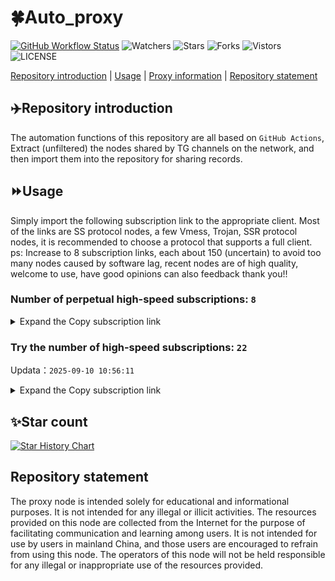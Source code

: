 # 🍀Auto_proxy
[![GitHub Workflow Status](https://img.shields.io/github/actions/workflow/status/PangTouY00/Auto_proxy/main.yml?branch=main)](https://github.com/PangTouY00/Auto_proxy/actions/workflows/main.yml?branch=main) 
![Watchers](https://img.shields.io/github/watchers/w1770946466/Auto_proxy) ![Stars](https://img.shields.io/github/stars/PangTouY00/Auto_proxy) ![Forks](https://img.shields.io/github/forks/w1770946466/Auto_proxy) ![Vistors](https://visitor-badge.laobi.icu/badge?page_id=PangTouY00.Auto_proxy) ![LICENSE](https://img.shields.io/badge/license-CC%20BY--SA%204.0-green.svg)

[Repository introduction](https://github.com/PangTouY00/Auto_proxy#Repositoryintroduction) | [Usage](https://github.com/PangTouY00/Auto_proxy#Usage) | [Proxy information](https://github.com/PangTouY00/Auto_proxy#Proxyinformation) | [Repository statement](https://github.com/PangTouY00/Auto_proxy#Repositorystatement)

## ✈️Repository introduction
The automation functions of this repository are all based on `GitHub Actions`,
Extract (unfiltered) the nodes shared by TG channels on the network, and then import them into the repository for sharing records.

## ⏩Usage
Simply import the following subscription link to the appropriate client. Most of the links are SS protocol nodes, a few Vmess, Trojan, SSR protocol nodes, it is recommended to choose a protocol that supports a full client.
ps: Increase to 8 subscription links, each about 150 (uncertain) to avoid too many nodes caused by software lag, recent nodes are of high quality, welcome to use, have good opinions can also feedback thank you!!

### Number of perpetual high-speed subscriptions: `8`

<details>
  <summary>Expand the Copy subscription link</summary>

  
- [Multiprotocol Base64 encoding](https://raw.githubusercontent.com/PangTouY00/Auto_proxy/main/Long_term_subscription1)
`https://raw.githubusercontent.com/PangTouY00/Auto_proxy/main/Long_term_subscription_num`
`Total number of merge nodes: 397`

- [Multiprotocol Base64 encoding](https://raw.githubusercontent.com/PangTouY00/Auto_proxy/main/Long_term_subscription1)
`https://raw.githubusercontent.com/PangTouY00/Auto_proxy/main/Long_term_subscription1`
`Total number of merge nodes: 50`

- [Multiprotocol Base64 encoding](https://raw.githubusercontent.com/PangTouY00/Auto_proxy/main/Long_term_subscription2)
`https://raw.githubusercontent.com/PangTouY00/Auto_proxy/main/Long_term_subscription2`
`Total number of merge nodes: 50`

- [Multiprotocol Base64 encoding](https://raw.githubusercontent.com/PangTouY00/Auto_proxy/main/Long_term_subscription3)
`https://raw.githubusercontent.com/PangTouY00/Auto_proxy/main/Long_term_subscription3`
`Total number of merge nodes: 50`

- [Multiprotocol Base64 encoding](https://raw.githubusercontent.com/PangTouY00/Auto_proxy/main/Long_term_subscription4)
`https://raw.githubusercontent.com/PangTouY00/Auto_proxy/main/Long_term_subscription4`
`Total number of merge nodes: 50`

- [Multiprotocol Base64 encoding](https://raw.githubusercontent.comPangTouY00/Auto_proxy/main/Long_term_subscription5)
`https://raw.githubusercontent.com/PangTouY00/Auto_proxy/main/Long_term_subscription5`
`Total number of merge nodes: 50`

- [Multiprotocol Base64 encoding](https://raw.githubusercontent.com/PangTouY00/Auto_proxy/main/Long_term_subscription6)
`https://raw.githubusercontent.com/PangTouY00/Auto_proxy/main/Long_term_subscription6`
`Total number of merge nodes: 50`

- [Multiprotocol Base64 encoding](https://raw.githubusercontent.com/PangTouY00/Auto_proxy/main/Long_term_subscription7)
`https://raw.githubusercontent.com/PangTouY00/Auto_proxy/main/Long_term_subscription7`
`Total number of merge nodes: 50`

- [Multiprotocol Base64 encoding](https://raw.githubusercontent.com/PangTouY00/Auto_proxy/main/Long_term_subscription8)
`https://raw.githubusercontent.com/PangTouY00/Auto_proxy/main/Long_term_subscription8`
`Total number of merge nodes: 47`

- [Clash subscription](https://raw.githubusercontent.com/PangTouY00/Auto_proxy/main/Long_term_subscription2.yaml)
`https://raw.githubusercontent.com/PangTouY00/Auto_proxy/main/Long_term_subscription1.yaml`


- [Clash subscription](https://raw.githubusercontent.com/PangTouY00/Auto_proxy/main/Long_term_subscription2.yaml)
`https://raw.githubusercontent.com/PangTouY00/Auto_proxy/main/Long_term_subscription2.yaml`


- [Clash subscription](https://raw.githubusercontent.com/PangTouY00/Auto_proxy/main/Long_term_subscription3.yaml)
`https://raw.githubusercontent.com/PangTouY00/Auto_proxy/main/Long_term_subscription3.yaml`
  
</details>

### Try the number of high-speed subscriptions: `22`
Updata：`2025-09-10 10:56:11`


<details>
  <summary>Expand the Copy subscription link</summary>  
















































































































































































































































































































































































































































































































































































































































































































































































































































































































































































































































































































































































































































































































































































































































































































































































































































































































































































































































































































































































































































































































































































































































































































































































































































































































































































































































































































































































































































































































































































































































































































































































































































































































































































































































































































































































































































































































































































































































































































































































































































































































































































































































































































































































































































































































































































































































































































































































































































































































































































































































































































































































































































































































































































































































































































































































































































































































































































































































































































































































































































































































































































































































































































































































































































































































































































































































































































































































































































































































































































































































































































































































































































































































































































































































































































































































































































































































































































































































































































































































































































































































































































































































































































































































































































































































































































































































































































































































































































































































































































































































































































































































































































































































































































































































































































































































































































































































































































































































































































































































































































































































































































































































































































































































































































































































































































































































































































































































































































































































































































































































































































































































































































































































































































































































































































































































































































































































































































































































































































































































































































































































































































































































































































































































































































































































































































































































































































































































































































































































































































































































































































































































































































































































































































































































































































































































































































































































































































































































































































































































































































































































































































































































































































































































































































































































































































































































































































































































































































































































































































































































































































































































































































































































































































































































































































































































































































































































































































































































































































































































































































































































































































































































































































































































































































































































































































































































































































































































































































































































































































































































































































































































































































































































































































































































































































































































































































































































































































































































































































































































































































































































































































































































































































































































































































































































































































































































































































































































































































































































































































































































































































































































































































































































































































































































































































































































































































































































































































































































































































































































































































































































































































































































































































































































































































































































































































































































































































































































































































































































































































































































































































































































































































































































































































































































































































































































































































































































































































































































































































































































































































































































































































































































































































































































































































































































































































































































































































































































































































































































































































































































































































































































































































































































































































































































































































































































































































































>Trial subscription：
`https://dash.tuzivip03.top/api/v1/client/subscribe?token=475f9e534d269f79dcd23eff5301e421`




>Trial subscription：
`https://kingfisher.top/api/v1/client/subscribe?token=355f83b941c26063356fe0826c97727e`




>Trial subscription：
`https://ldld.whtjdasha.com/api/v1/client/subscribe?token=1b1da941f88b4f917b116744bf7a56cb`




>Trial subscription：
`https://guanwang.1010520.click/api/v1/client/subscribe?token=0a6beeb6d3a874ab3a5490cea042fc75`




>Trial subscription：
`https://www.huojian2.xyz/api/v1/client/subscribe?token=3d5da5c59a5f3948fbe9f411baca7881`




>Trial subscription：
`https://dash.tuzivip02.top/api/v1/client/subscribe?token=6a770e688f301e75f8eb245fef265434`




>Trial subscription：
`https://cfvpn.com/api/v1/client/subscribe?token=e5cc76202ab75dd6df69db091f07c606`




>Trial subscription：
`https://dash.tuzivip01.top/api/v1/client/subscribe?token=61e47f894678f44e5fae933b5d74bc37`




>Trial subscription：
`https://sdvpapi.meytsoyxx.com/api/v1/client/subscribe?token=99c15ddf7441e0e6c72b0e708cce4b64`




>Trial subscription：
`https://www.eeevpn.com/api/v1/client/subscribe?token=079a69eabc7c16b858aacf72b0d7ef2e`




>Trial subscription：
`https://qingyun.zybs.eu.org/api/v1/client/subscribe?token=10dc100883f35ce1ac6d52cfd22c40d4`




>Trial subscription：
`https://go.yueyun.de/api/v1/client/subscribe?token=7365fd86ce1b74217ace96073c323f98`




>Trial subscription：
`https://v2b.zyrhk.top/api/v1/client/subscribe?token=6a2caa1f4dc86e8e01b4713f693f2e68`




>Trial subscription：
`https://nekocloud.xx.kg/api/v1/client/subscribe?token=4e0b3b0bfc3de2260dda61cf730516f0`




>Trial subscription：
`https://kuailefeng.xyz/api/v1/client/subscribe?token=32fc5c26f6e36e5fda68e70e2b3eb490`




>Trial subscription：
`https://nekocloud.qzz.io/api/v1/client/subscribe?token=6a402e9a382c9463a18da81ff38ed11e`




>Trial subscription：
`http://tinnyrick8888.com/api/v1/client/subscribe?token=ff59c0da4146b11ba52aaa3e9b18fe42`




>Trial subscription：
`https://dl.vfkum.website/api/v1/client/subscribe?token=8f89680070a5fdf66d96ddf83bc22223`




>Trial subscription：
`https://xiaohuolongjc.top/api/v1/client/subscribe?token=75eb24917914db9246e523eace7f51e3`




>Trial subscription：
`https://yywhale.com/api/v1/client/subscribe?token=11d08ee472123e3eb0818afc3c852214`




>Trial subscription：
`https://dashuai.us/api/v1/client/subscribe?token=89ef2b41ac96756685a87d299a111aa6`




>Trial subscription：
`https://ld88.nxxbbf.com/api/v1/client/subscribe?token=35622ea67a1ee7464efa68c156d9519a`



</details>

## ✨Star count
[![Star History Chart](https://api.star-history.com/svg?repos=PangTouY00/Auto_proxy&type=Date)](https://star-history.com/#w1770946466/Auto_proxy&Date)



## Repository statement
The proxy node is intended solely for educational and informational purposes. It is not intended for any illegal or illicit activities. The resources provided on this node are collected from the Internet for the purpose of facilitating communication and learning among users. It is not intended for use by users in mainland China, and those users are encouraged to refrain from using this node. The operators of this node will not be held responsible for any illegal or inappropriate use of the resources provided.
